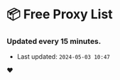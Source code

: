 # :package: Free Proxy List
### Updated every 15 minutes.

- Last updated: `2024-05-03 10:47`

:heart:
